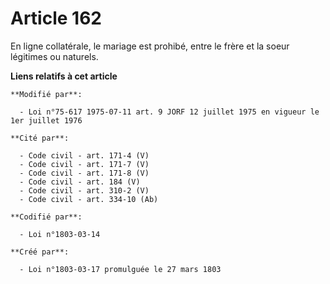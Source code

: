 # Article 162

En ligne collatérale, le mariage est prohibé, entre le frère et la soeur légitimes ou naturels.

**Liens relatifs à cet article**

	**Modifié par**:

	  - Loi n°75-617 1975-07-11 art. 9 JORF 12 juillet 1975 en vigueur le 1er juillet 1976

	**Cité par**:

	  - Code civil - art. 171-4 (V)
	  - Code civil - art. 171-7 (V)
	  - Code civil - art. 171-8 (V)
	  - Code civil - art. 184 (V)
	  - Code civil - art. 310-2 (V)
	  - Code civil - art. 334-10 (Ab)

	**Codifié par**:

	  - Loi n°1803-03-14

	**Créé par**:

	  - Loi n°1803-03-17 promulguée le 27 mars 1803
